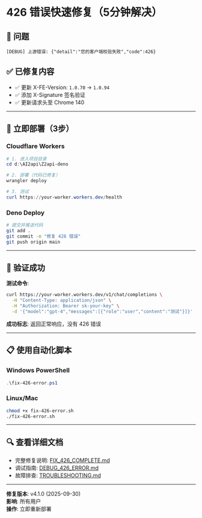 # 426 错误快速修复（5分钟解决）

## 🚨 问题
```
[DEBUG] 上游错误: {"detail":"您的客户端校验失败","code":426}
```

## ✅ 已修复内容
- ✅ 更新 X-FE-Version: `1.0.70` → `1.0.94`
- ✅ 添加 X-Signature 签名验证
- ✅ 更新请求头至 Chrome 140

---

## 🚀 立即部署（3步）

### Cloudflare Workers

```powershell
# 1. 进入项目目录
cd d:\AI2api\Z2api-deno

# 2. 部署（代码已修复）
wrangler deploy

# 3. 测试
curl https://your-worker.workers.dev/health
```

### Deno Deploy

```bash
# 提交并推送代码
git add .
git commit -m "修复 426 错误"
git push origin main
```

---

## 🧪 验证成功

**测试命令**:
```bash
curl https://your-worker.workers.dev/v1/chat/completions \
  -H "Content-Type: application/json" \
  -H "Authorization: Bearer sk-your-key" \
  -d '{"model":"gpt-4","messages":[{"role":"user","content":"测试"}]}'
```

**成功标志**: 返回正常响应，没有 426 错误

---

## 📋 使用自动化脚本

### Windows PowerShell
```powershell
.\fix-426-error.ps1
```

### Linux/Mac
```bash
chmod +x fix-426-error.sh
./fix-426-error.sh
```

---

## 🔍 查看详细文档
- 完整修复说明: [FIX_426_COMPLETE.md](FIX_426_COMPLETE.md)
- 调试指南: [DEBUG_426_ERROR.md](DEBUG_426_ERROR.md)
- 故障排查: [TROUBLESHOOTING.md](TROUBLESHOOTING.md)

---

**修复版本**: v4.1.0 (2025-09-30)  
**影响**: 所有用户  
**操作**: 立即重新部署
